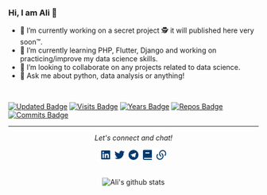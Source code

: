 

### Hi, I am Ali 👋


- 🔭 I’m currently working on a secret project 🕵️ it will published here very soon™.
- 🌱 I’m currently learning PHP, Flutter, Django and working on practicing/improve my data science skills.
- 👯 I’m looking to collaborate on any projects related to data science.
- 💬 Ask me about python, data analysis or anything!  
<br>

  [![Updated Badge](https://badges.pufler.dev/updated/alioh/alioh)](https://github.com/alioh) [![Visits Badge](https://badges.pufler.dev/visits/alioh/alioh)](https://github.com/alioh) [![Years Badge](https://badges.pufler.dev/years/alioh)](https://github.com/alioh) [![Repos Badge](https://badges.pufler.dev/repos/alioh)](https://github.com/alioh) [![Commits Badge](https://badges.pufler.dev/commits/monthly/alioh)](https://github.com/alioh)

<hr>
<p align="center">
  <i>Let's connect and chat!</i>

  <p align="center">
    <a href="https://www.linkedin.com/in/AliOh/" alt="Linkedin"><img src="https://raw.githubusercontent.com/alioh/alioh/master/linkedin-box-fill.png"></a>
    <a href="https://twitter.com/alioh" alt="Twitter"><img src="https://raw.githubusercontent.com/alioh/alioh/master/twitter-fill.png"></a>
    <a href="https://t.me/aliohali" alt="Telegram"><img src="https://raw.githubusercontent.com/alioh/alioh/master/telegram-fill.png"></a>
    <a href="https://alioh.github.io/" alt="My Blog"><img src="https://raw.githubusercontent.com/alioh/alioh/master/book-2-fill.png"></a>
    <a href="https://www.alioh.com/" alt="My site"><img src="https://raw.githubusercontent.com/alioh/alioh/master/links-fill.png"></a>
  </p>
  


  <p align="center">  
  <br>
    <img alt="Ali's github stats" src="https://github-readme-stats.alioh.vercel.app/api?username=alioh&show_icons=true&hide_border=true" />
  </p>
  
  
  <!-- https://pufler.dev/git-badges/ -->


</p>
